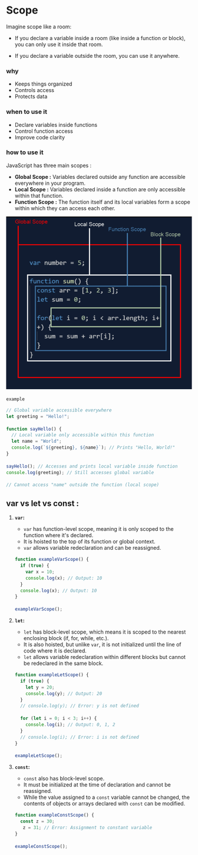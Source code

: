 # Scope
Imagine scope like a room:

* If you declare a variable inside a room (like inside a function or block), you can only use it inside that room.

* If you declare a variable outside the room, you can use it anywhere.

### why
- Keeps things organized 
- Controls access
- Protects data

### when to use it
* Declare variables inside functions
* Control function access
* Improve code clarity

### how to use it
JavaScript has three main scopes :

* **Global Scope :** Variables declared outside any function are accessible everywhere in your program.
* **Local Scope :** Variables declared inside a function are only accessible within that function.
* **Function Scope :** The function itself and its local variables form a scope within which they can access each other.

![scope](image.png)

`example`

```javascript
// Global variable accessible everywhere
let greeting = "Hello!";

function sayHello() {
  // Local variable only accessible within this function
  let name = "World";
  console.log(`${greeting}, ${name}`); // Prints "Hello, World!"
}

sayHello(); // Accesses and prints local variable inside function
console.log(greeting); // Still accesses global variable

// Cannot access "name" outside the function (local scope)
```

## var vs let vs const : 

1.  **`var`:**

    * `var` has function-level scope, meaning it is only scoped to the function where it's declared.
    * It is hoisted to the top of its function or global context.
    * `var` allows variable redeclaration and can be reassigned.

    ```javascript
    function exampleVarScope() {
      if (true) {
        var x = 10;
        console.log(x); // Output: 10
      }
      console.log(x); // Output: 10
    }

    exampleVarScope();
    ```
2.  **`let`:**

    * `let` has block-level scope, which means it is scoped to the nearest enclosing block (if, for, while, etc.).
    * It is also hoisted, but unlike `var`, it is not initialized until the line of code where it is declared.
    * `let` allows variable redeclaration within different blocks but cannot be redeclared in the same block.

    ```javascript
    function exampleLetScope() {
      if (true) {
        let y = 20;
        console.log(y); // Output: 20
      }
      // console.log(y); // Error: y is not defined

      for (let i = 0; i < 3; i++) {
        console.log(i); // Output: 0, 1, 2
      }
      // console.log(i); // Error: i is not defined
    }

    exampleLetScope();
    ```
3.  **`const`:**

    * `const` also has block-level scope.
    * It must be initialized at the time of declaration and cannot be reassigned.
    * While the value assigned to a `const` variable cannot be changed, the contents of objects or arrays declared with `const` can be modified.

    ```javascript
    function exampleConstScope() {
      const z = 30;
       z = 31; // Error: Assignment to constant variable
    }

    exampleConstScope();
    ```